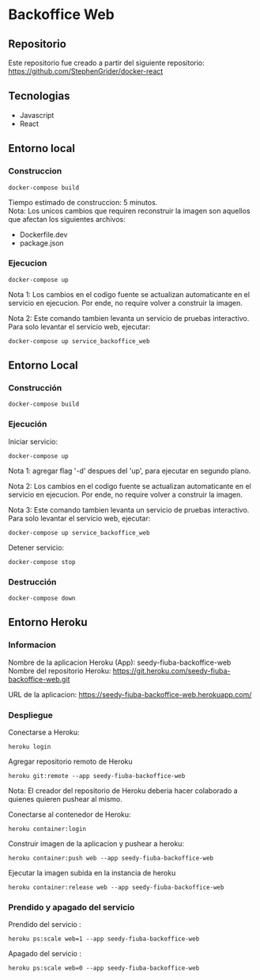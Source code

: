 # Backoffice Web

## Repositorio
Este repositorio fue creado a partir del siguiente repositorio:   
https://github.com/StephenGrider/docker-react  
  
## Tecnologias
- Javascript
- React

## Entorno local

### Construccion
```
docker-compose build
```
Tiempo estimado de construccion: 5 minutos.    
Nota: Los unicos cambios que requiren reconstruir la imagen son aquellos que afectan los siguientes archivos:  
- Dockerfile.dev
- package.json

### Ejecucion
```
docker-compose up
```
Nota 1: Los cambios en el codigo fuente se actualizan automaticante en el servicio en ejecucion. Por ende, no require volver a construir la imagen.  

Nota 2: Este comando tambien levanta un servicio de pruebas interactivo. Para solo levantar el servicio web, ejecutar:
```
docker-compose up service_backoffice_web
```

## Entorno Local
### Construcción
```
docker-compose build
```
### Ejecución
Iniciar servicio:  
```
docker-compose up
```
Nota 1: agregar flag '-d' despues del 'up', para ejecutar en segundo plano.  
  
Nota 2: Los cambios en el codigo fuente se actualizan automaticante en el servicio en ejecucion. Por ende, no require volver a construir la imagen.  

Nota 3: Este comando tambien levanta un servicio de pruebas interactivo. Para solo levantar el servicio web, ejecutar:
```
docker-compose up service_backoffice_web
```
  
Detener servicio:  
```
docker-compose stop
```

### Destrucción
```
docker-compose down
```

## Entorno Heroku
### Informacion
Nombre de la aplicacion Heroku (App): seedy-fiuba-backoffice-web  
Nombre del repositorio Heroku: https://git.heroku.com/seedy-fiuba-backoffice-web.git  
  
URL de la aplicacion: https://seedy-fiuba-backoffice-web.herokuapp.com/  

### Despliegue
Conectarse a Heroku:
```
heroku login
```
  
Agregar repositorio remoto de Heroku
```
heroku git:remote --app seedy-fiuba-backoffice-web
```
Nota: El creador del repositorio de Heroku deberia hacer colaborado a quienes quieren pushear al mismo.  
  
Conectarse al contenedor de Heroku:
```
heroku container:login
```
  
Construir imagen de la aplicacion y pushear a heroku:
```
heroku container:push web --app seedy-fiuba-backoffice-web
```
  
Ejecutar la imagen subida en la instancia de heroku
```
heroku container:release web --app seedy-fiuba-backoffice-web
```

### Prendido y apagado del servicio
Prendido del servicio :
```
heroku ps:scale web=1 --app seedy-fiuba-backoffice-web
```

Apagado del servicio :
```
heroku ps:scale web=0 --app seedy-fiuba-backoffice-web
```
